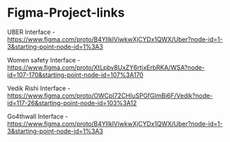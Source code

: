 # Figma-Project-links
UBER Interface - https://www.figma.com/proto/B4YIlklViwkwXjCYDx1QWX/Uber?node-id=1-3&starting-point-node-id=1%3A3

Women safety Interface - https://www.figma.com/proto/XtLpbv8UxZY6rtjxErbRKA/WSA?node-id=107-170&starting-point-node-id=107%3A170

Vedik Rishi Interface - https://www.figma.com/proto/OWCpI72CHIuSPGfGImBi6F/Vedik?node-id=117-26&starting-point-node-id=103%3A12

Go4thwall Interface - https://www.figma.com/proto/B4YIlklViwkwXjCYDx1QWX/Uber?node-id=1-3&starting-point-node-id=1%3A3
